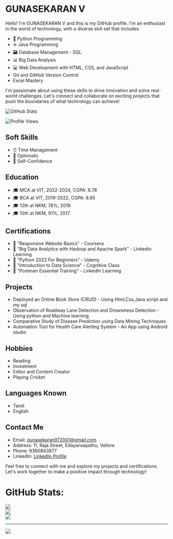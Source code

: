 # GUNASEKARAN V


Hello! I'm GUNASEKARAN V and this is my GitHub profile. I'm an enthusiast in the world of technology, with a diverse skill set that includes:

- 🐍 Python Programming
- ☕ Java Programming
- 🗃️ Database Management - SQL
- 📊 Big Data Analysis
- 💻 Web Development with HTML, CSS, and JavaScript
- Git and GitHub Version Control
- Excel Mastery

I'm passionate about using these skills to drive innovation and solve real-world challenges. Let's connect and collaborate on exciting projects that push the boundaries of what technology can achieve!


<!-- GitHub Stats -->
![GitHub Stats](https://github-readme-stats.vercel.app/api?username=Gunasekaran-143&show_icons=true&theme=dark)

<!-- Profile Views -->
![Profile Views](https://komarev.com/ghpvc/?username=Gunasekaran-143)


## Soft Skills

- ⏰ Time Management
- 🌟 Optimistic
- 💪 Self-Confidence

## Education

- 🎓 MCA at VIT, 2022-2024, CGPA: 8.78
- 🎓 BCA at VIT, 2019-2022, CGPA: 8.65
- 🎓 12th at NKM, 78%, 2019
- 🎓 10th at NKM, 91%, 2017

## Certifications

- 📜 "Responsive Website Basics" - Coursera
- 📜 "Big Data Analytics with Hadoop and Apache Spark" - Linkedin Learning
- 📜 "Python 2023 For Beginners" - Udemy
- 📜 "Introduction to Data Science" - Cognitive Class
- 📜 "Postman Essential Training" - LinkedIn Learning

## Projects

- Deployed an Online Book Store (CRUD) - Using Html,Css,Java script and my sql
- Observation of Roadway Lane Detection
 and Drowsiness Detection - Using python and Machine learning.
- Comparative Study of Disease Prediction using Data Mining Techniques
- Automation Tool for Health Care Alerting System - An App using Android studio

## Hobbies

- Reading
- Investment
- Editor and Content Creator
- Playing Cricket

## Languages Known

- Tamil
- English

## Contact Me

-  Email: gunasekaran972001@gmail.com
-  Address: 11, Raja Street, Edayansayathu, Vellore
-  Phone: 9360843877
-  LinkedIn: [LinkedIn Profile](https://www.linkedin.com/in/gunasekaran-v3748b720a)

Feel free to connect with me and explore my projects and certifications. Let's work together to make a positive impact through technology!

#  GitHub Stats:
![](https://github-readme-stats.vercel.app/api?username=Gunasekaran-143&theme=shades-of-purple&hide_border=false&include_all_commits=false&count_private=true)<br/>
![](https://github-readme-streak-stats.herokuapp.com/?user=Gunasekaran-143&theme=shades-of-purple&hide_border=false)<br/>
![](https://github-readme-stats.vercel.app/api/top-langs/?username=Gunasekaran-143&theme=shades-of-purple&hide_border=false&include_all_commits=false&count_private=true&layout=compact)

---

[![](https://visitcount.itsvg.in/api?id=Gunasekaran-143&icon=9&color=1)](https://visitcount.itsvg.in)

<!-- Proudly created with GPRM (https://gprm.itsvg.in) -->

